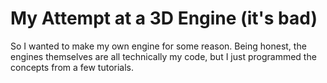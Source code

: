 # My Attempt at a 3D Engine (it's bad)
So I wanted to make my own engine for some reason. Being honest, the engines themselves are all technically my code, but I just programmed the concepts from a few tutorials.
